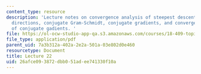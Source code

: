 ```yaml
---
content_type: resource
description: 'Lecture notes on convergence analysis of steepest descent, conjugate
  directions, conjugate Gram-Schmidt, conjugate gradients, and convergence analysis
  of conjugate gadients. '
file: https://ol-ocw-studio-app-qa.s3.amazonaws.com/courses/18-409-topics-in-theoretical-computer-science-an-algorithmists-toolkit-fall-2009/26afce093872dbb051adee741330f10a_MIT18_409F09_scribe22.pdf
file_type: application/pdf
parent_uid: 7a3b312a-402a-2e2a-501a-03e802d0e460
resourcetype: Document
title: Lecture 22
uid: 26afce09-3872-dbb0-51ad-ee741330f10a
---
```

